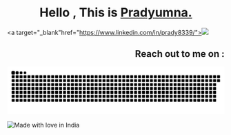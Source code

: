 
<h1 align="center">Hello , This is <a href="https://prady8339.github.io/singhprady/">Pradyumna.</a></h1>



<p align="left">
  
  <a target="_blank"href="https://www.linkedin.com/in/prady8339/"><img src="https://img.shields.io/badge/linkedin-%230077B5.svg?&style=for-the-badge&logo=linkedin&logoColor=white" /></a>&nbsp;&nbsp;&nbsp;&nbsp; <h2 align="right"> Reach out to me on :</h2>
  
</p>

<p align="left">
  <img src="https://github.com/prady8339/prady8339/blob/output/github-contribution-grid-snake.svg" alt="snake"></center>
</p>

![Made with love in India](https://madewithlove.now.sh/in?heart=true&template=for-the-badge)

